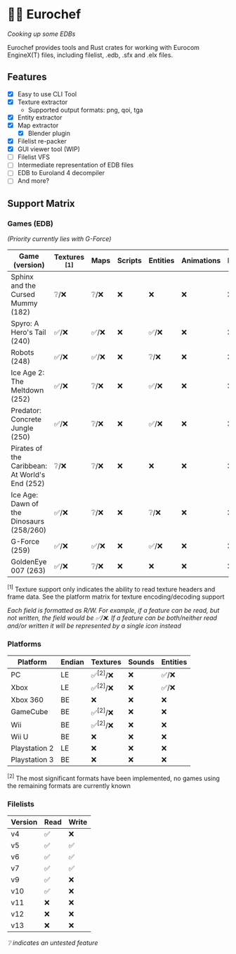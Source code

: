 # 👨‍🍳 Eurochef

_Cooking up some EDBs_

Eurochef provides tools and Rust crates for working with Eurocom EngineX(T) files, including filelist, .edb, .sfx and .elx files.

## Features

* [x] Easy to use CLI Tool
* [x] Texture extractor
  * Supported output formats: png, qoi, tga
* [x] Entity extractor
* [x] Map extractor
  * [x] Blender plugin
* [x] Filelist re-packer
* [x] GUI viewer tool (WIP)
* [ ] Filelist VFS
* [ ] Intermediate representation of EDB files
* [ ] EDB to Euroland 4 decompiler
* [ ] And more?

## Support Matrix

### Games (EDB)

_(Priority currently lies with G-Force)_

| Game (version)                                 | Textures <sup>[1]</sup> | Maps | Scripts | Entities | Animations | Particles | Spreadsheets |
|------------------------------------------------|-------------------------|------|---------|----------|------------|-----------|--------------|
| Sphinx and the Cursed Mummy (182)              | ❔/❌                     | ❔/❌    | ❌       | ❌        | ❌          | ❌         | ✅/❌          |
| Spyro: A Hero's Tail (240)                     | ✅/❌                     | ✅/❌    | ❌       | ✅/❌      | ❌          | ❌         | ✅/❌          |
| Robots (248)                                   | ✅/❌                     | ✅/❌    | ❌       | ❔/❌      | ❌          | ❌         | ✅/❌          |
| Ice Age 2: The Meltdown (252)                  | ✅/❌                     | ❔/❌    | ❌       | ✅/❌      | ❌          | ❌         | ✅/❌          |
| Predator: Concrete Jungle (250)                | ✅/❌                     | ❔/❌    | ❌       | ✅/❌      | ❌          | ❌         | ✅/❌          |
| Pirates of the Caribbean: At World's End (252) | ❔/❌                     | ❔/❌    | ❌       | ❌        | ❌          | ❌         | ✅/❌          |
| Ice Age: Dawn of the Dinosaurs (258/260)       | ✅/❌                     | ❔/❌    | ❌       | ❔/❌      | ❌          | ❌         | ✅/❌          |
| G-Force (259)                                  | ✅/❌                     | ✅/❌    | ❌       | ✅/❌      | ❌          | ❌         | ✅/❌          |
| GoldenEye 007 (263)                            | ✅/❌                     | ❔/❌    | ❌       | ❌        | ❌          | ❌         | ✅/❌          |

<sup>[1]</sup> Texture support only indicates the ability to read texture headers and frame data. See the platform matrix for texture encoding/decoding support

_Each field is formatted as R/W. For example, if a feature can be read, but not written, the field would be ✅/❌. If a feature can be both/neither read and/or written it will be represented by a single icon instead_

### Platforms

| Platform      | Endian | Textures          | Sounds | Entities |
|---------------|--------|-------------------|--------|----------|
| PC            | LE     | ✅<sup>[2]</sup>/❌ | ❌      | ✅/❌      |
| Xbox          | LE     | ✅<sup>[2]</sup>/❌ | ❌      | ✅/❌      |
| Xbox 360      | BE     | ❌                 | ❌      | ❌        |
| GameCube      | BE     | ✅<sup>[2]</sup>/❌ | ❌      | ❌        |
| Wii           | BE     | ✅<sup>[2]</sup>/❌ | ❌      | ❌        |
| Wii U         | BE     | ❌                 | ❌      | ❌        |
| Playstation 2 | LE     | ❌                 | ❌      | ❌        |
| Playstation 3 | BE     | ❌                 | ❌      | ❌        |

<sup>[2]</sup> The most significant formats have been implemented, no games using the remaining formats are currently known

### Filelists

| Version | Read | Write |
|---------|------|-------|
| v4      | ✅    | ❌     |
| v5      | ✅    | ✅     |
| v6      | ✅    | ✅     |
| v7      | ✅    | ✅     |
| v9      | ✅    | ❌     |
| v10     | ✅    | ❌     |
| v11     | ❌    | ❌     |
| v12     | ❌    | ❌     |
| v13     | ❌    | ❌     |

_❔ indicates an untested feature_


<!-- ## Map extracting -->
<!-- TODO(cohae): Write this out into a guide on how to build/use CLI/GUI, not just for maps but also everything else -->
